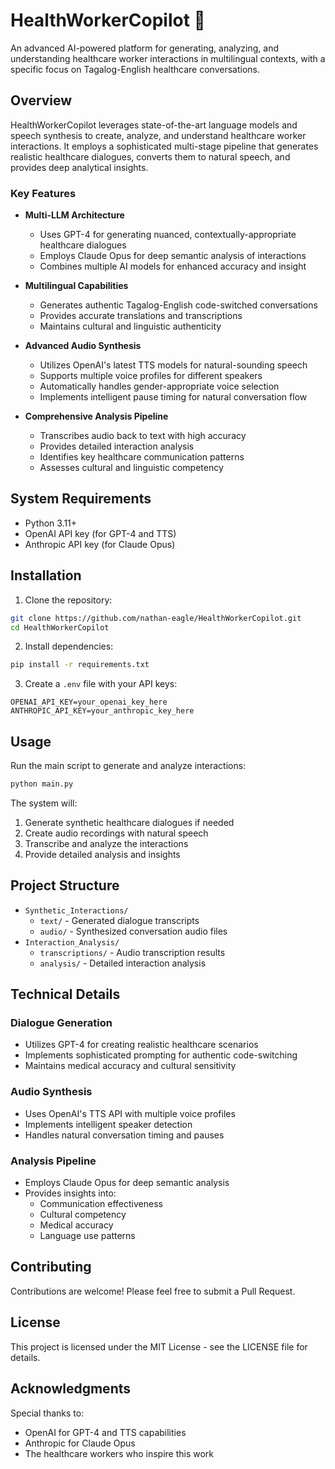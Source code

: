 # HealthWorkerCopilot 🏥

An advanced AI-powered platform for generating, analyzing, and understanding healthcare worker interactions in multilingual contexts, with a specific focus on Tagalog-English healthcare conversations.

## Overview

HealthWorkerCopilot leverages state-of-the-art language models and speech synthesis to create, analyze, and understand healthcare worker interactions. It employs a sophisticated multi-stage pipeline that generates realistic healthcare dialogues, converts them to natural speech, and provides deep analytical insights.

### Key Features

- **Multi-LLM Architecture**
  - Uses GPT-4 for generating nuanced, contextually-appropriate healthcare dialogues
  - Employs Claude Opus for deep semantic analysis of interactions
  - Combines multiple AI models for enhanced accuracy and insight

- **Multilingual Capabilities**
  - Generates authentic Tagalog-English code-switched conversations
  - Provides accurate translations and transcriptions
  - Maintains cultural and linguistic authenticity

- **Advanced Audio Synthesis**
  - Utilizes OpenAI's latest TTS models for natural-sounding speech
  - Supports multiple voice profiles for different speakers
  - Automatically handles gender-appropriate voice selection
  - Implements intelligent pause timing for natural conversation flow

- **Comprehensive Analysis Pipeline**
  - Transcribes audio back to text with high accuracy
  - Provides detailed interaction analysis
  - Identifies key healthcare communication patterns
  - Assesses cultural and linguistic competency

## System Requirements

- Python 3.11+
- OpenAI API key (for GPT-4 and TTS)
- Anthropic API key (for Claude Opus)

## Installation

1. Clone the repository:
```bash
git clone https://github.com/nathan-eagle/HealthWorkerCopilot.git
cd HealthWorkerCopilot
```

2. Install dependencies:
```bash
pip install -r requirements.txt
```

3. Create a `.env` file with your API keys:
```
OPENAI_API_KEY=your_openai_key_here
ANTHROPIC_API_KEY=your_anthropic_key_here
```

## Usage

Run the main script to generate and analyze interactions:
```bash
python main.py
```

The system will:
1. Generate synthetic healthcare dialogues if needed
2. Create audio recordings with natural speech
3. Transcribe and analyze the interactions
4. Provide detailed analysis and insights

## Project Structure

- `Synthetic_Interactions/`
  - `text/` - Generated dialogue transcripts
  - `audio/` - Synthesized conversation audio files
- `Interaction_Analysis/`
  - `transcriptions/` - Audio transcription results
  - `analysis/` - Detailed interaction analysis

## Technical Details

### Dialogue Generation
- Utilizes GPT-4 for creating realistic healthcare scenarios
- Implements sophisticated prompting for authentic code-switching
- Maintains medical accuracy and cultural sensitivity

### Audio Synthesis
- Uses OpenAI's TTS API with multiple voice profiles
- Implements intelligent speaker detection
- Handles natural conversation timing and pauses

### Analysis Pipeline
- Employs Claude Opus for deep semantic analysis
- Provides insights into:
  - Communication effectiveness
  - Cultural competency
  - Medical accuracy
  - Language use patterns

## Contributing

Contributions are welcome! Please feel free to submit a Pull Request.

## License

This project is licensed under the MIT License - see the LICENSE file for details.

## Acknowledgments

Special thanks to:
- OpenAI for GPT-4 and TTS capabilities
- Anthropic for Claude Opus
- The healthcare workers who inspire this work 